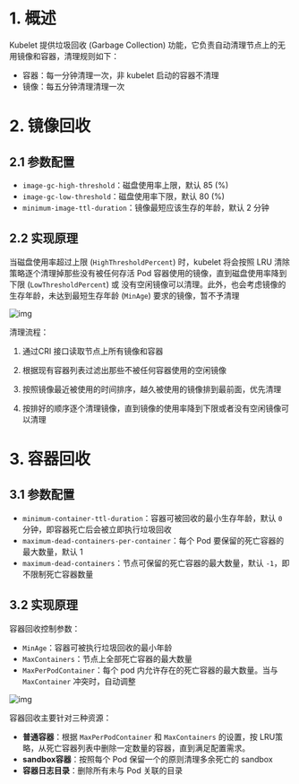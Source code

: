 # 1. 概述

Kubelet 提供垃圾回收 (Garbage Collection) 功能，它负责自动清理节点上的无用镜像和容器，清理规则如下：

- 容器：每一分钟清理一次，非 kubelet 启动的容器不清理
- 镜像：每五分钟清理清理一次



# 2. 镜像回收

## 2.1 参数配置

- `image-gc-high-threshold`：磁盘使用率上限，默认 85 (%)
- `image-gc-low-threshold`：磁盘使用率下限，默认 80 (%)
- `minimum-image-ttl-duration`：镜像最短应该生存的年龄，默认 2 分钟



## 2.2 实现原理

当磁盘使用率超过上限 (`HighThresholdPercent`) 时，kubelet 将会按照 LRU 清除策略逐个清理掉那些没有被任何存活 Pod 容器使用的镜像，直到磁盘使用率降到下限 (`LowThresholdPercent`) 或 没有空闲镜像可以清理。此外，也会考虑镜像的生存年龄，未达到最短生存年龄 (`MinAge`) 要求的镜像，暂不予清理

![img](https://cdn.jsdelivr.net/gh/elihe2011/bedgraph@master/kubernetes/image-gc-workflow.svg)

清理流程：

1. 通过CRI 接口读取节点上所有镜像和容器

2. 根据现有容器列表过滤出那些不被任何容器使用的空闲镜像
3. 按照镜像最近被使用的时间排序，越久被使用的镜像排到最前面，优先清理
4. 按排好的顺序逐个清理镜像，直到镜像的使用率降到下限或者没有空闲镜像可以清理



# 3. 容器回收

## 3.1 参数配置

- `minimum-container-ttl-duration`：容器可被回收的最小生存年龄，默认 `0` 分钟，即容器死亡后会被立即执行垃圾回收
- `maximum-dead-containers-per-container`：每个 Pod 要保留的死亡容器的最大数量，默认 1
- `maximum-dead-containers`：节点可保留的死亡容器的最大数量，默认 `-1`，即不限制死亡容器数量



## 3.2 实现原理

容器回收控制参数：

- `MinAge`：容器可被执行垃圾回收的最小年龄
- `MaxContainers`：节点上全部死亡容器的最大数量
- `MaxPerPodContainer`：每个 pod 内允许存在的死亡容器的最大数量。当与 `MaxContainer` 冲突时，自动调整

![img](https://cdn.jsdelivr.net/gh/elihe2011/bedgraph@master/kubernetes/container-gc-workflow.svg)

容器回收主要针对三种资源：

- **普通容器**：根据 `MaxPerPodContainer` 和 `MaxContainers` 的设置，按 LRU策略，从死亡容器列表中删除一定数量的容器，直到满足配置需求。
- **sandbox容器**：按照每个 Pod 保留一个的原则清理多余死亡的 sandbox
- **容器日志目录**：删除所有未与 Pod 关联的目录



